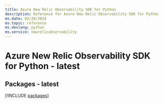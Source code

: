 ```yaml
---
title: Azure New Relic Observability SDK for Python
description: Reference for Azure New Relic Observability SDK for Python
ms.date: 02/20/2024
ms.topic: reference
ms.devlang: python
ms.service: newrelicobservability
---
```

# Azure New Relic Observability SDK for Python - latest
## Packages - latest
[!INCLUDE [packages](new-relic-observability-index.md)]